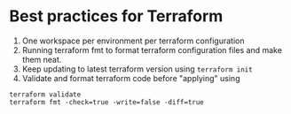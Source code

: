 # Best practices for Terraform
1. One workspace per environment per terraform configuration 
2. Running terraform fmt to format terraform configuration files and make them neat.
3.  Keep updating to latest terraform version using ```terraform init``` 
4. Validate and format terraform code before "applying" using
```
terraform validate
terraform fmt -check=true -write=false -diff=true
```